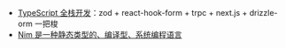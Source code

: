 - [TypeScript 全栈开发](https://twitter.com/aliez_bot/status/1680251037255598086)：zod + react-hook-form + trpc + next.js + drizzle-orm 一把梭
- [Nim 是一种静态类型的、编译型、系统编程语言](https://hl4.gitee.io/)